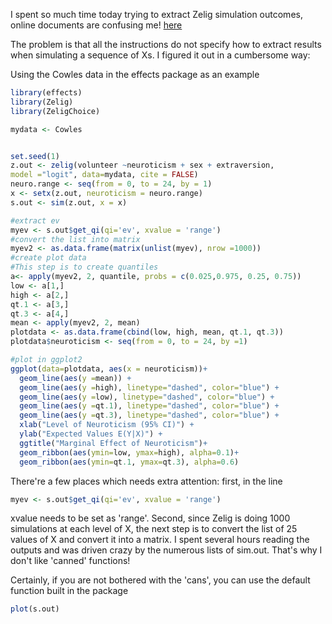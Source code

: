 I spent so much time today trying to extract Zelig simulation outcomes, online documents are confusing me! [here](http://docs.zeligproject.org/en/latest/getters.html)

The problem is that all the instructions do not specify how to extract results when simulating a sequence of Xs. I figured it out in a cumbersome way:

Using the Cowles data in the effects package as an example
```R
library(effects)
library(Zelig)
library(ZeligChoice)

mydata <- Cowles


set.seed(1)
z.out <- zelig(volunteer ~neuroticism + sex + extraversion, 
model ="logit", data=mydata, cite = FALSE)
neuro.range <- seq(from = 0, to = 24, by = 1)
x <- setx(z.out, neuroticism = neuro.range)
s.out <- sim(z.out, x = x)

#extract ev
myev <- s.out$get_qi(qi='ev', xvalue = 'range')
#convert the list into matrix
myev2 <- as.data.frame(matrix(unlist(myev), nrow =1000))
#create plot data
#This step is to create quantiles
a<- apply(myev2, 2, quantile, probs = c(0.025,0.975, 0.25, 0.75)) 
low <- a[1,]
high <- a[2,]
qt.1 <- a[3,]
qt.3 <- a[4,]
mean <- apply(myev2, 2, mean) 
plotdata <- as.data.frame(cbind(low, high, mean, qt.1, qt.3))
plotdata$neuroticism <- seq(from = 0, to = 24, by =1)

#plot in ggplot2
ggplot(data=plotdata, aes(x = neuroticism))+ 
  geom_line(aes(y =mean)) + 
  geom_line(aes(y =high), linetype="dashed", color="blue") + 
  geom_line(aes(y =low), linetype="dashed", color="blue") + 
  geom_line(aes(y =qt.1), linetype="dashed", color="blue") + 
  geom_line(aes(y =qt.3), linetype="dashed", color="blue") + 
  xlab("Level of Neuroticism (95% CI)") + 
  ylab("Expected Values E(Y|X)") + 
  ggtitle("Marginal Effect of Neuroticism")+ 
  geom_ribbon(aes(ymin=low, ymax=high), alpha=0.1)+
  geom_ribbon(aes(ymin=qt.1, ymax=qt.3), alpha=0.6)
```

There're a few places which needs extra attention: first, in the line 
```R
myev <- s.out$get_qi(qi='ev', xvalue = 'range')
```
xvalue needs to be set as 'range'. Second, since Zelig is doing 1000 simulations at each level of X, the next step is to convert the list of 25 values of X and convert it into
a matrix. I spent several hours reading the outputs and was driven crazy by the numerous lists of sim.out. That's why I don't like 'canned' functions!

Certainly, if you are not bothered with the 'cans', you can use the default function built in the package
```R
plot(s.out)
```

